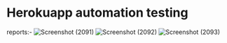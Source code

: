 # Herokuapp automation testing

reports:-
![Screenshot (2091)](https://github.com/sudiptapramanik209/Hack2Skill_Assignment/assets/105772652/8d42b76f-fd47-4bb3-bebb-74e23ad8ee22)
![Screenshot (2092)](https://github.com/sudiptapramanik209/Hack2Skill_Assignment/assets/105772652/3422e4c8-efa0-4c87-b545-7edb7ca068e0)
![Screenshot (2093)](https://github.com/sudiptapramanik209/Hack2Skill_Assignment/assets/105772652/5c449cc5-4ebe-4aea-98c1-bb8bd931ba1d)
